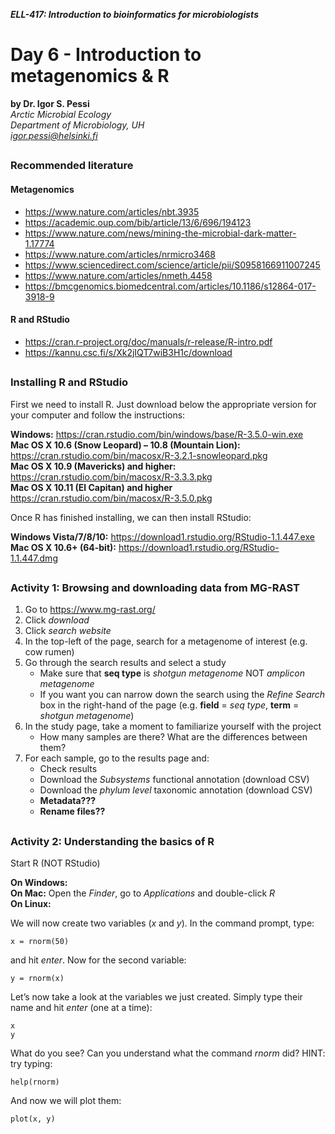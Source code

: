 <p><em><strong>ELL-417: Introduction to bioinformatics for microbiologists</strong></em></p>
<h1 id="day-6---introduction-to-metagenomics--r">Day 6 - Introduction to metagenomics &amp; R</h1>
<p><strong>by Dr. Igor S. Pessi</strong><br>
<em>Arctic Microbial Ecology<br>
Department of Microbiology, UH<br>
<a href="mailto:igor.pessi@helsinki.fi">igor.pessi@helsinki.fi</a></em></p>
<h2 id="section"></h2>
<h3 id="recommended-literature">Recommended literature</h3>
<h4 id="metagenomics">Metagenomics</h4>
<ul>
<li><a href="https://www.nature.com/articles/nbt.3935">https://www.nature.com/articles/nbt.3935</a></li>
<li><a href="https://academic.oup.com/bib/article/13/6/696/194123">https://academic.oup.com/bib/article/13/6/696/194123</a></li>
<li><a href="https://www.nature.com/news/mining-the-microbial-dark-matter-1.17774">https://www.nature.com/news/mining-the-microbial-dark-matter-1.17774</a></li>
<li><a href="https://www.nature.com/articles/nrmicro3468">https://www.nature.com/articles/nrmicro3468</a></li>
<li><a href="https://www.sciencedirect.com/science/article/pii/S0958166911007245">https://www.sciencedirect.com/science/article/pii/S0958166911007245</a></li>
<li><a href="https://www.nature.com/articles/nmeth.4458">https://www.nature.com/articles/nmeth.4458</a></li>
<li><a href="https://bmcgenomics.biomedcentral.com/articles/10.1186/s12864-017-3918-9">https://bmcgenomics.biomedcentral.com/articles/10.1186/s12864-017-3918-9</a></li>
</ul>
<h4 id="r-and-rstudio">R and RStudio</h4>
<ul>
<li><a href="https://cran.r-project.org/doc/manuals/r-release/R-intro.pdf">https://cran.r-project.org/doc/manuals/r-release/R-intro.pdf</a></li>
<li><a href="https://kannu.csc.fi/s/Xk2jIQT7wiB3H1c/download">https://kannu.csc.fi/s/Xk2jIQT7wiB3H1c/download</a></li>
</ul>
<h2 id="section-1"></h2>
<h3 id="installing-r-and-rstudio">Installing R and RStudio</h3>
<p>First we need to install R. Just download below the appropriate version for your computer and follow the instructions:</p>
<p><strong>Windows:</strong> <a href="https://cran.rstudio.com/bin/windows/base/R-3.5.0-win.exe">https://cran.rstudio.com/bin/windows/base/R-3.5.0-win.exe</a><br>
<strong>Mac OS X 10.6 (Snow Leopard) – 10.8 (Mountain Lion):</strong> <a href="https://cran.rstudio.com/bin/macosx/R-3.2.1-snowleopard.pkg">https://cran.rstudio.com/bin/macosx/R-3.2.1-snowleopard.pkg</a><br>
<strong>Mac OS X 10.9 (Mavericks) and higher:</strong> <a href="https://cran.rstudio.com/bin/macosx/R-3.3.3.pkg">https://cran.rstudio.com/bin/macosx/R-3.3.3.pkg</a><br>
<strong>Mac OS X 10.11 (El Capitan) and higher</strong> <a href="https://cran.rstudio.com/bin/macosx/R-3.5.0.pkg">https://cran.rstudio.com/bin/macosx/R-3.5.0.pkg</a></p>
<p>Once R has finished installing, we can then install RStudio:</p>
<p><strong>Windows Vista/7/8/10:</strong> <a href="https://download1.rstudio.org/RStudio-1.1.447.exe">https://download1.rstudio.org/RStudio-1.1.447.exe</a><br>
<strong>Mac OS X 10.6+ (64-bit):</strong> <a href="https://download1.rstudio.org/RStudio-1.1.447.dmg">https://download1.rstudio.org/RStudio-1.1.447.dmg</a></p>
<h2 id="section-2"></h2>
<h3 id="activity-1-browsing-and-downloading-data-from-mg-rast">Activity 1: Browsing and downloading data from MG-RAST</h3>
<ol>
<li>Go to <a href="https://www.mg-rast.org/">https://www.mg-rast.org/</a></li>
<li>Click <em>download</em></li>
<li>Click <em>search website</em></li>
<li>In the top-left of the page, search for a metagenome of interest (e.g. cow rumen)</li>
<li>Go through the search results and select a study
<ul>
<li>Make sure that <strong>seq type</strong> is <em>shotgun metagenome</em> NOT <em>amplicon metagenome</em></li>
<li>If you want you can narrow down the search using the <em>Refine Search</em> box in the right-hand of the page (e.g. <strong>field</strong> = <em>seq type</em>, <strong>term</strong> = <em>shotgun metagenome</em>)</li>
</ul>
</li>
<li>In the study page, take a moment to familiarize yourself with the project
<ul>
<li>How many samples are there? What are the differences between them?</li>
</ul>
</li>
<li>For each sample, go to the results page and:
<ul>
<li>Check results</li>
<li>Download the <em>Subsystems</em> functional annotation (download CSV)</li>
<li>Download the <em>phylum level</em> taxonomic annotation (download CSV)</li>
<li><strong>Metadata???</strong></li>
<li><strong>Rename files??</strong></li>
</ul>
</li>
</ol>
<h2 id="section-3"></h2>
<h3 id="activity-2-understanding-the-basics-of-r">Activity 2: Understanding the basics of R</h3>
<p>Start R (NOT RStudio)</p>
<p><strong>On Windows:</strong><br>
<strong>On Mac:</strong> Open the <em>Finder</em>, go to <em>Applications</em> and double-click <em>R</em><br>
<strong>On Linux:</strong></p>
<p>We will now create two variables (<em>x</em> and <em>y</em>). In the command prompt, type:</p>
<pre><code>x = rnorm(50)
</code></pre>
<p>and hit <em>enter</em>. Now for the second variable:</p>
<pre><code>y = rnorm(x)
</code></pre>
<p>Let’s now take a look at the variables we just created. Simply type their name and hit <em>enter</em> (one at a time):</p>
<pre><code>x
y
</code></pre>
<p>What do you see? Can you understand what the command <em>rnorm</em> did? HINT: try typing:</p>
<pre><code>help(rnorm)
</code></pre>
<p>And now we will plot them:</p>
<pre><code>plot(x, y)
</code></pre>


